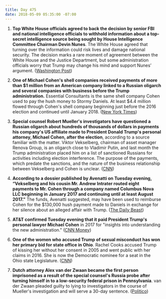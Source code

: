 ```yaml
---
title: Day 475
date: 2018-05-09 05:35:00 -07:00
---
```


1. **Top White House officials agreed to back the decision by senior FBI and national intelligence officials to withhold information about a top-secret intelligence source being sought by House Intelligence Committee Chairman Devin Nunes**. The White House agreed that turning over the information could risk lives and damage national security. The decision marks a rare moment of agreement between the White House and the Justice Department, but some administration officials worry that Trump may change his mind and support Nunes’ argument. ([Washington Post](https://www.washingtonpost.com/politics/risk-to-intelligence-source-who-aided-russia-investigation-at-center-of-latest-showdown-between-nunes-and-justice-dept/2018/05/08/d6fb66f8-5223-11e8-abd8-265bd07a9859_story.html?noredirect=on&utm_term=.9a5e5ca0ab71))

2. **One of Michael Cohen's shell companies received payments of more than $1 million from an American company linked to a Russian oligarch and several companies with business before the Trump administration.** Essential Consultants is the same shell company Cohen used to pay the hush money to Stormy Daniels. At least $4.4 million flowed through Cohen's shell company beginning just before the 2016 election and continued until January 2018. ([New York Times](https://www.nytimes.com/2018/05/08/us/politics/michael-cohen-shell-company-payments.html))

3. **Special counsel Robert Mueller's investigators have questioned a Russian oligarch about hundreds of thousands of dollars in payments his company's US affiliate made to President Donald Trump's personal attorney, Michael Cohen, after the election**, according to a source familiar with the matter. Viktor Vekselberg, chairman of asset manager Renova Group, is an oligarch close to Vladimir Putin, and last month the Trump administration placed him on a list of sanctioned Russians for activities including election interference. The purpose of the payments, which predate the sanctions, and the nature of the business relationship between Vekselberg and Cohen is unclear. ([CNN](https://www.cnn.com/2018/05/08/politics/robert-mueller-russian-oligarch-payments-michael-cohen/index.html))

4. **According to a dossier published by Avenatti on Tuesday evening, “Vekselberg and his cousin Mr. Andrew Intrater routed eight payments to Mr. Cohen through a company named Columbus Nova LLC beginning in January 2017 and continuing until at least August 2017.”** The funds, Avenatti suggested, may have been used to reimburse Cohen for the $130,000 hush payment made to Daniels in exchange for her silence about an alleged affair with Trump. ([The Daily Beast](https://www.thedailybeast.com/michael-cohen-took-cash-from-russian-oligarch-after-election))

5. **AT&T confirmed Tuesday evening that it paid President Trump's personal lawyer Michael Cohen** in 2017 for "insights into understanding the new administration." ([CNN Money](http://money.cnn.com/2018/05/08/media/att-michael-cohen-consulting-payments/index.html))

6. **One of the women who accused Trump of sexual misconduct has won her primary bid for state office in Ohio**. Rachel Cooks accused Trump of kissing her without her consent in 2005 and went public with her claims in 2016. She is now the Democratic nominee for a seat in the Ohio state Legislature. ([CNN](https://www.cnn.com/2018/05/08/politics/rachel-crooks-ohio/index.html))

7. **Dutch attorney Alex van der Zwaan became the first person imprisoned as a result of the special counsel's Russia probe after turning himself in to a low-security federal prison in Pennsylvania**. van der Zwaan pleaded guilty to lying to investigators in the course of Mueller's investigation and will serve a 30-day sentence. ([Politico](https://www.politico.com/story/2018/05/08/russia-probe-prison-mueller-zwaan-574609))